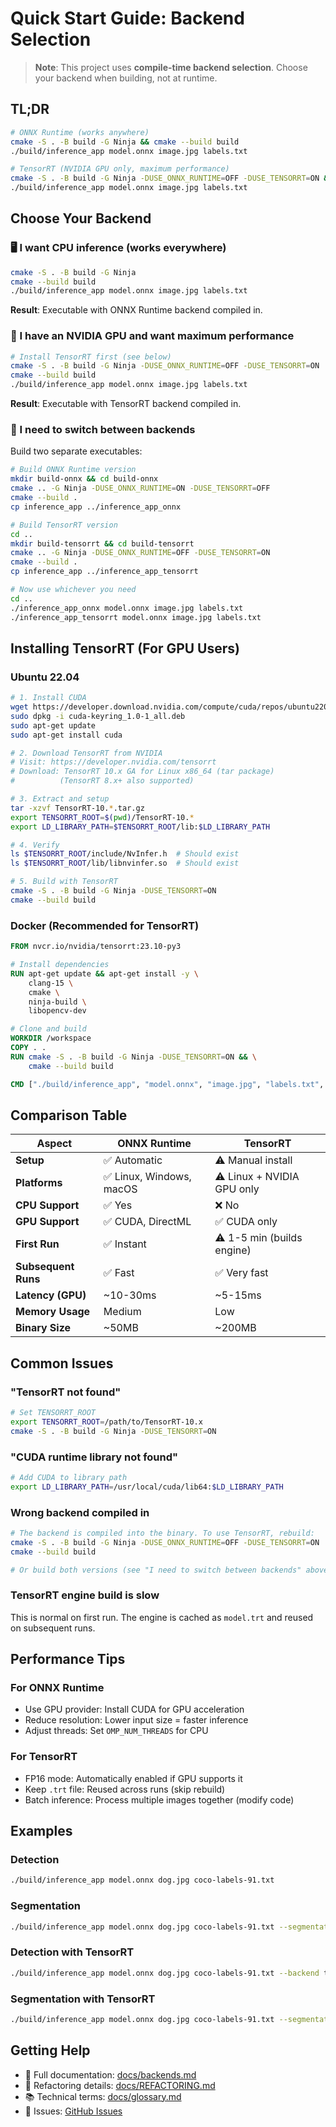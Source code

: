# Quick Start Guide: Backend Selection

> **Note**: This project uses **compile-time backend selection**. Choose your backend when building, not at runtime.

## TL;DR

```bash
# ONNX Runtime (works anywhere)
cmake -S . -B build -G Ninja && cmake --build build
./build/inference_app model.onnx image.jpg labels.txt

# TensorRT (NVIDIA GPU only, maximum performance)
cmake -S . -B build -G Ninja -DUSE_ONNX_RUNTIME=OFF -DUSE_TENSORRT=ON && cmake --build build
./build/inference_app model.onnx image.jpg labels.txt
```

## Choose Your Backend

### 🖥️ I want CPU inference (works everywhere)
```bash
cmake -S . -B build -G Ninja
cmake --build build
./build/inference_app model.onnx image.jpg labels.txt
```

**Result**: Executable with ONNX Runtime backend compiled in.

### 🚀 I have an NVIDIA GPU and want maximum performance
```bash
# Install TensorRT first (see below)
cmake -S . -B build -G Ninja -DUSE_ONNX_RUNTIME=OFF -DUSE_TENSORRT=ON
cmake --build build
./build/inference_app model.onnx image.jpg labels.txt
```

**Result**: Executable with TensorRT backend compiled in.

### 🔀 I need to switch between backends
Build two separate executables:

```bash
# Build ONNX Runtime version
mkdir build-onnx && cd build-onnx
cmake .. -G Ninja -DUSE_ONNX_RUNTIME=ON -DUSE_TENSORRT=OFF
cmake --build .
cp inference_app ../inference_app_onnx

# Build TensorRT version
cd ..
mkdir build-tensorrt && cd build-tensorrt
cmake .. -G Ninja -DUSE_ONNX_RUNTIME=OFF -DUSE_TENSORRT=ON
cmake --build .
cp inference_app ../inference_app_tensorrt

# Now use whichever you need
cd ..
./inference_app_onnx model.onnx image.jpg labels.txt
./inference_app_tensorrt model.onnx image.jpg labels.txt
```

## Installing TensorRT (For GPU Users)

### Ubuntu 22.04

```bash
# 1. Install CUDA
wget https://developer.download.nvidia.com/compute/cuda/repos/ubuntu2204/x86_64/cuda-keyring_1.0-1_all.deb
sudo dpkg -i cuda-keyring_1.0-1_all.deb
sudo apt-get update
sudo apt-get install cuda

# 2. Download TensorRT from NVIDIA
# Visit: https://developer.nvidia.com/tensorrt
# Download: TensorRT 10.x GA for Linux x86_64 (tar package)
#          (TensorRT 8.x+ also supported)

# 3. Extract and setup
tar -xzvf TensorRT-10.*.tar.gz
export TENSORRT_ROOT=$(pwd)/TensorRT-10.*
export LD_LIBRARY_PATH=$TENSORRT_ROOT/lib:$LD_LIBRARY_PATH

# 4. Verify
ls $TENSORRT_ROOT/include/NvInfer.h  # Should exist
ls $TENSORRT_ROOT/lib/libnvinfer.so  # Should exist

# 5. Build with TensorRT
cmake -S . -B build -G Ninja -DUSE_TENSORRT=ON
cmake --build build
```

### Docker (Recommended for TensorRT)

```dockerfile
FROM nvcr.io/nvidia/tensorrt:23.10-py3

# Install dependencies
RUN apt-get update && apt-get install -y \
    clang-15 \
    cmake \
    ninja-build \
    libopencv-dev

# Clone and build
WORKDIR /workspace
COPY . .
RUN cmake -S . -B build -G Ninja -DUSE_TENSORRT=ON && \
    cmake --build build

CMD ["./build/inference_app", "model.onnx", "image.jpg", "labels.txt", "--backend", "tensorrt"]
```

## Comparison Table

| Aspect | ONNX Runtime | TensorRT |
|--------|--------------|----------|
| **Setup** | ✅ Automatic | ⚠️ Manual install |
| **Platforms** | ✅ Linux, Windows, macOS | ⚠️ Linux + NVIDIA GPU only |
| **CPU Support** | ✅ Yes | ❌ No |
| **GPU Support** | ✅ CUDA, DirectML | ✅ CUDA only |
| **First Run** | ✅ Instant | ⚠️ 1-5 min (builds engine) |
| **Subsequent Runs** | ✅ Fast | ✅ Very fast |
| **Latency (GPU)** | ~10-30ms | ~5-15ms |
| **Memory Usage** | Medium | Low |
| **Binary Size** | ~50MB | ~200MB |

## Common Issues

### "TensorRT not found"
```bash
# Set TENSORRT_ROOT
export TENSORRT_ROOT=/path/to/TensorRT-10.x
cmake -S . -B build -G Ninja -DUSE_TENSORRT=ON
```

### "CUDA runtime library not found"
```bash
# Add CUDA to library path
export LD_LIBRARY_PATH=/usr/local/cuda/lib64:$LD_LIBRARY_PATH
```

### Wrong backend compiled in
```bash
# The backend is compiled into the binary. To use TensorRT, rebuild:
cmake -S . -B build -G Ninja -DUSE_ONNX_RUNTIME=OFF -DUSE_TENSORRT=ON
cmake --build build

# Or build both versions (see "I need to switch between backends" above)
```

### TensorRT engine build is slow
This is normal on first run. The engine is cached as `model.trt` and reused on subsequent runs.

## Performance Tips

### For ONNX Runtime
- Use GPU provider: Install CUDA for GPU acceleration
- Reduce resolution: Lower input size = faster inference
- Adjust threads: Set `OMP_NUM_THREADS` for CPU

### For TensorRT
- FP16 mode: Automatically enabled if GPU supports it
- Keep `.trt` file: Reused across runs (skip rebuild)
- Batch inference: Process multiple images together (modify code)

## Examples

### Detection
```bash
./build/inference_app model.onnx dog.jpg coco-labels-91.txt
```

### Segmentation
```bash
./build/inference_app model.onnx dog.jpg coco-labels-91.txt --segmentation
```

### Detection with TensorRT
```bash
./build/inference_app model.onnx dog.jpg coco-labels-91.txt --backend tensorrt
```

### Segmentation with TensorRT
```bash
./build/inference_app model.onnx dog.jpg coco-labels-91.txt --segmentation --backend tensorrt
```

## Getting Help

- 📖 Full documentation: [docs/backends.md](backends.md)
- 🔧 Refactoring details: [docs/REFACTORING.md](REFACTORING.md)
- 📚 Technical terms: [docs/glossary.md](glossary.md)
- 🐛 Issues: [GitHub Issues](https://github.com/olibartfast/rfdetr_inference/issues)
